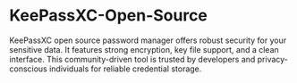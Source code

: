 # KeePassXC-Open-Source
KeePassXC open source password manager offers robust security for your sensitive data. It features strong encryption, key file support, and a clean interface. This community-driven tool is trusted by developers and privacy-conscious individuals for reliable credential storage.

